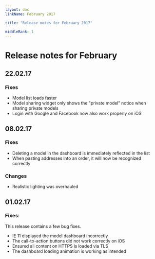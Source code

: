 ```yaml
---
layout: doc
linkName: February 2017

title: "Release notes for February 2017"

middleRank: 1
---
```

# Release notes for February


## 22.02.17

### Fixes

* Model list loads faster
* Model sharing widget only shows the "private model" notice when sharing private models
* Login with Google and Facebook now also work properly on iOS

## 08.02.17

### Fixes

* Deleting a model in the dashboard is immediately reflected in the list
* When pasting addresses into an order, it will now be recognized correctly

### Changes

* Realistic lighting was overhauled

## 01.02.17

### Fixes:

This release contains a few bug fixes.

* IE 11 displayed the model dashboard incorrectly
* The call-to-action buttons did not work correctly on iOS
* Ensured all content on HTTPS is loaded via TLS
* The dashboard loading animation is working as intended

